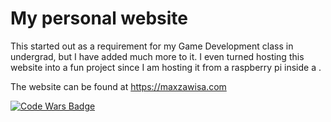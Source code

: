 # My personal website
This started out as a requirement for my Game Development class in undergrad, but I have added much more to it. I even turned hosting this website into a fun project since I am hosting it from a raspberry pi inside a .

The website can be found at https://maxzawisa.com

[![Code Wars Badge](https://www.codewars.com/users/maxrzaw/badges/micro)](https://www.codewars.com/users/maxrzaw)
